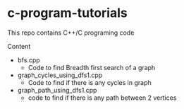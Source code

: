 # c-program-tutorials
<p> This repo contains C++/C programing code
<summary>Content</summary>


- bfs.cpp
  - Code to find Breadth first search of a graph
- graph_cycles_using_dfs1.cpp
  - Code to find if there is any cycles in graph
- graph_path_using_dfs1.cpp
  - code to find if there is any path between 2 vertices

